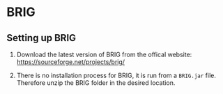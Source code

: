 # BRIG
## Setting up BRIG
1. Download the latest version of BRIG from the offical website: https://sourceforge.net/projects/brig/

2. There is no installation process for BRIG, it is run from a `BRIG.jar` file. Therefore unzip the BRIG folder in the desired location.
